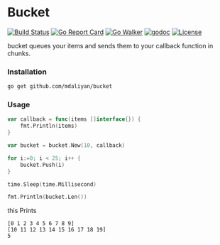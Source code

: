 # Bucket
[![Build Status](https://travis-ci.org/mdaliyan/bucket.svg?branch=master)](https://travis-ci.org/mdaliyan/bucket)
[![Go Report Card](https://goreportcard.com/badge/github.com/mdaliyan/bucket)](https://goreportcard.com/report/github.com/mdaliyan/bucket)
[![Go Walker](http://gowalker.org/api/v1/badge)](https://gowalker.org/github.com/mdaliyan/bucket) 
[![godoc](https://godoc.org/github.com/mdaliyan/bucket.svg?status.svg)](https://godoc.org/github.com/mdaliyan/bucket)
[![License](http://img.shields.io/badge/license-mit-blue.svg?style=flat)](https://raw.githubusercontent.com/labstack/echo/master/LICENSE)

bucket queues your items and sends them to your callback function in chunks.

### Installation

```bash
go get github.com/mdaliyan/bucket
```

### Usage

```go
var callback = func(items []interface{}) {
    fmt.Println(items)
}

var bucket = bucket.New(10, callback)

for i:=0; i < 25; i++ {
    bucket.Push(i)
}

time.Sleep(time.Millisecond)

fmt.Println(bucket.Len())
```
this Prints
```
[0 1 2 3 4 5 6 7 8 9]
[10 11 12 13 14 15 16 17 18 19]
5
```
